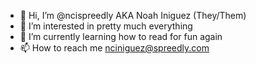 - 👋 Hi, I’m @ncispreedly AKA Noah Iniguez (They/Them)
- 👀 I’m interested in pretty much everything
- 🌱 I’m currently learning how to read for fun again
- 📫 How to reach me nciniguez@spreedly.com

<!---
ncispreedly/ncispreedly is a ✨ special ✨ repository because its `README.md` (this file) appears on your GitHub profile.
You can click the Preview link to take a look at your changes.
--->
